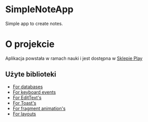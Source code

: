 # SimpleNoteApp

Simple app to create notes.

# O projekcie

Aplikacja powstała w ramach nauki i jest dostępna w [Sklepie Play](https://play.google.com/store/apps/details?id=app.note.simple.brulinski.sebastian.com.simplenoteapp&hl=en)

## Użyte biblioteki

- [For databases](https://github.com/Kotlin/anko/wiki/Anko-SQLite)</br>
- [For keyboard events](https://github.com/yshrsmz/KeyboardVisibilityEvent)</br>
- [For EditText's](https://github.com/rengwuxian/MaterialEditText)</br>
- [For Toast's](https://github.com/GrenderG/Toasty)</br>
- [For fragment animation's](https://github.com/kakajika/FragmentAnimations)</br>
- [For layouts](https://github.com/Kotlin/anko)</br>
